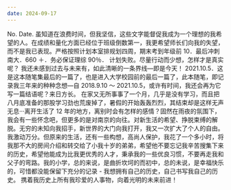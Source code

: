 ```yaml
---
date: 2024-09-17
---
```


No.
Date.
虽知道在浪费时间，但我坚信，这些文字能督促我成为一个理想的我希望的人。在成绩和量化方面已经位于班级倒数第一，我更希望师长们向我的失望，而不是我已表现。严格按照计划本室排规划四周，期末考到年级前 10．最后冲刺南大．660 ＋．务必保证理综 90％．
计划失败。尽量行动而少想，怎样才是真实呢？
我还未感到过去与未来有，如此清晰的一条界线—即是今天！
2021.10.5．这是这本随笔集最后的一篇了，也是进入大学校园前的最后一篇了，此本随笔，即记录我三年来的种种念想—自 2018.9.10 ～ 2021.10.5，或许有时间，我还会再为它写一篇结语呢？来日方长。
在家又无所事事了一个月，几乎是没有学习，而且把八月底准备的那股学习劲也荒废掉了，暑假的开始轰轰烈烈，其结束却是这样无声无息···离开生活了 12 年的地方，离别时会有怎样的感情？固然在雨夜的氛围下，我会有一些怀念吧，但更多的是对南京的向往。对新生活的希望、挣脱束缚的解脱。无穷的未知向我招手，新世界的大门向我打开，我又一次扩大了个人的自由。我激动万分。但原来的生活，还有一些构想，高尚人保护，我花了一个多小时，将我那不大的房间介绍和转交给了小我十岁的弟弟，希望他不要忘记我辛苦搜集下来的历史，希望他能成为比我更优秀的人才，秉承我的一些优良习惯，不要再走我和父子的弯路。我的小学，总的来说，是曲折坎坷的而初中，总的未说，是幸福快乐的，可惜都没能保留下充分的记录 - 我想拥有自己的历史，自己书写我自己的历史。
携着我历史上所有我珍爱的人事物，向着光明的未来前进！
